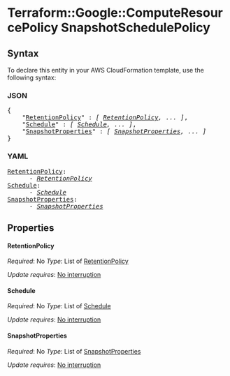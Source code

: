 # Terraform::Google::ComputeResourcePolicy SnapshotSchedulePolicy

## Syntax

To declare this entity in your AWS CloudFormation template, use the following syntax:

### JSON

<pre>
{
    "<a href="#retentionpolicy" title="RetentionPolicy">RetentionPolicy</a>" : <i>[ <a href="snapshotschedulepolicy-retentionpolicy.md">RetentionPolicy</a>, ... ]</i>,
    "<a href="#schedule" title="Schedule">Schedule</a>" : <i>[ <a href="snapshotschedulepolicy-schedule.md">Schedule</a>, ... ]</i>,
    "<a href="#snapshotproperties" title="SnapshotProperties">SnapshotProperties</a>" : <i>[ <a href="snapshotschedulepolicy-snapshotproperties.md">SnapshotProperties</a>, ... ]</i>
}
</pre>

### YAML

<pre>
<a href="#retentionpolicy" title="RetentionPolicy">RetentionPolicy</a>: <i>
      - <a href="snapshotschedulepolicy-retentionpolicy.md">RetentionPolicy</a></i>
<a href="#schedule" title="Schedule">Schedule</a>: <i>
      - <a href="snapshotschedulepolicy-schedule.md">Schedule</a></i>
<a href="#snapshotproperties" title="SnapshotProperties">SnapshotProperties</a>: <i>
      - <a href="snapshotschedulepolicy-snapshotproperties.md">SnapshotProperties</a></i>
</pre>

## Properties

#### RetentionPolicy

_Required_: No
_Type_: List of <a href="snapshotschedulepolicy-retentionpolicy.md">RetentionPolicy</a>

_Update requires_: [No interruption](https://docs.aws.amazon.com/AWSCloudFormation/latest/UserGuide/using-cfn-updating-stacks-update-behaviors.html#update-no-interrupt)

#### Schedule

_Required_: No
_Type_: List of <a href="snapshotschedulepolicy-schedule.md">Schedule</a>

_Update requires_: [No interruption](https://docs.aws.amazon.com/AWSCloudFormation/latest/UserGuide/using-cfn-updating-stacks-update-behaviors.html#update-no-interrupt)

#### SnapshotProperties

_Required_: No
_Type_: List of <a href="snapshotschedulepolicy-snapshotproperties.md">SnapshotProperties</a>

_Update requires_: [No interruption](https://docs.aws.amazon.com/AWSCloudFormation/latest/UserGuide/using-cfn-updating-stacks-update-behaviors.html#update-no-interrupt)

